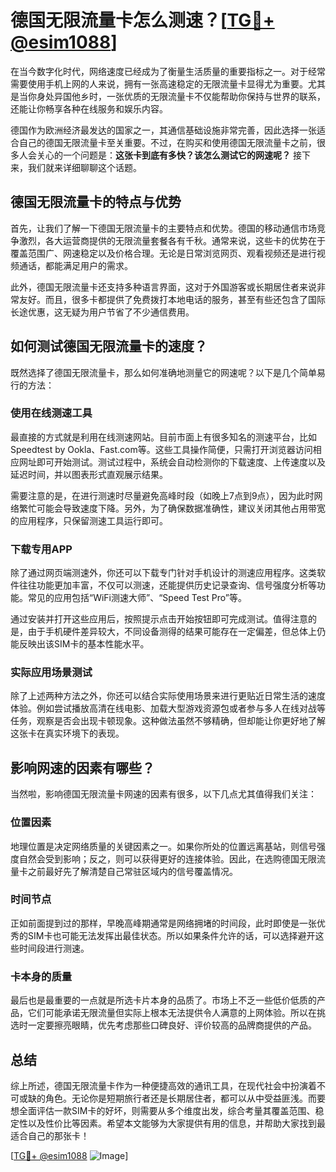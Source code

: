 # 德国无限流量卡怎么测速？[[TG💪+ @esim1088](https://t.me/s/esim1088)]

在当今数字化时代，网络速度已经成为了衡量生活质量的重要指标之一。对于经常需要使用手机上网的人来说，拥有一张高速稳定的无限流量卡显得尤为重要。尤其是当你身处异国他乡时，一张优质的无限流量卡不仅能帮助你保持与世界的联系，还能让你畅享各种在线服务和娱乐内容。

德国作为欧洲经济最发达的国家之一，其通信基础设施非常完善，因此选择一张适合自己的德国无限流量卡至关重要。不过，在购买和使用德国无限流量卡之前，很多人会关心的一个问题是：**这张卡到底有多快？该怎么测试它的网速呢？** 接下来，我们就来详细聊聊这个话题。

## 德国无限流量卡的特点与优势

首先，让我们了解一下德国无限流量卡的主要特点和优势。德国的移动通信市场竞争激烈，各大运营商提供的无限流量套餐各有千秋。通常来说，这些卡的优势在于覆盖范围广、网速稳定以及价格合理。无论是日常浏览网页、观看视频还是进行视频通话，都能满足用户的需求。

此外，德国无限流量卡还支持多种语言界面，这对于外国游客或长期居住者来说非常友好。而且，很多卡都提供了免费拨打本地电话的服务，甚至有些还包含了国际长途优惠，这无疑为用户节省了不少通信费用。

## 如何测试德国无限流量卡的速度？

既然选择了德国无限流量卡，那么如何准确地测量它的网速呢？以下是几个简单易行的方法：

### 使用在线测速工具

最直接的方式就是利用在线测速网站。目前市面上有很多知名的测速平台，比如Speedtest by Ookla、Fast.com等。这些工具操作简便，只需打开浏览器访问相应网址即可开始测试。测试过程中，系统会自动检测你的下载速度、上传速度以及延迟时间，并以图表形式直观展示结果。

需要注意的是，在进行测速时尽量避免高峰时段（如晚上7点到9点），因为此时网络繁忙可能会导致速度下降。另外，为了确保数据准确性，建议关闭其他占用带宽的应用程序，只保留测速工具运行即可。

### 下载专用APP

除了通过网页端测速外，你还可以下载专门针对手机设计的测速应用程序。这类软件往往功能更加丰富，不仅可以测速，还能提供历史记录查询、信号强度分析等功能。常见的应用包括“WiFi测速大师”、“Speed Test Pro”等。

通过安装并打开这些应用后，按照提示点击开始按钮即可完成测试。值得注意的是，由于手机硬件差异较大，不同设备测得的结果可能存在一定偏差，但总体上仍能反映出该SIM卡的基本性能水平。

### 实际应用场景测试

除了上述两种方法之外，你还可以结合实际使用场景来进行更贴近日常生活的速度体验。例如尝试播放高清在线电影、加载大型游戏资源包或者参与多人在线对战等任务，观察是否会出现卡顿现象。这种做法虽然不够精确，但却能让你更好地了解这张卡在真实环境下的表现。

## 影响网速的因素有哪些？

当然啦，影响德国无限流量卡网速的因素有很多，以下几点尤其值得我们关注：

### 位置因素

地理位置是决定网络质量的关键因素之一。如果你所处的位置远离基站，则信号强度自然会受到影响；反之，则可以获得更好的连接体验。因此，在选购德国无限流量卡之前最好先了解清楚自己常驻区域内的信号覆盖情况。

### 时间节点

正如前面提到过的那样，早晚高峰期通常是网络拥堵的时间段，此时即使是一张优秀的SIM卡也可能无法发挥出最佳状态。所以如果条件允许的话，可以选择避开这些时间段进行测速。

### 卡本身的质量

最后也是最重要的一点就是所选卡片本身的品质了。市场上不乏一些低价低质的产品，它们可能承诺无限流量但实际上根本无法提供令人满意的上网体验。所以在挑选时一定要擦亮眼睛，优先考虑那些口碑良好、评价较高的品牌商提供的产品。

## 总结

综上所述，德国无限流量卡作为一种便捷高效的通讯工具，在现代社会中扮演着不可或缺的角色。无论你是短期旅行者还是长期居住者，都可以从中受益匪浅。而要想全面评估一款SIM卡的好坏，则需要从多个维度出发，综合考量其覆盖范围、稳定性以及性价比等因素。希望本文能够为大家提供有用的信息，并帮助大家找到最适合自己的那张卡！

[[TG💪+ @esim1088](https://t.me/s/esim1088) ![Image](https://i.postimg.cc/4NQfJmqS/Snipaste-2025-05-13-00-14-12.png)]